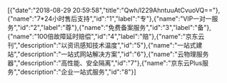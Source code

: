 [{"date":"2018-08-29 20:59:58","title":"Qwh/l229AhntuuAtCvuoVQ=="},{"name":"7*24小时售后支持","id":"1","label":"专"},{"name":"VIP一对一服务","id":"2","label":"尊"},{"name":"免费备案服务","id":"3","label":"备"},{"name":"100倍故障延时赔偿","id":"4","label":"赔"},{"name":"京东云刊","description":"以资讯感知技术温度","id":"5"},{"name":"一站式建站","description":"一站式网站解决方案","id":"6"},{"name":"云物理服务器","description":"高性能、安全隔离","id":"7"},{"name":"京东云Plus服务","description":"企业一站式服务","id":"8"}]